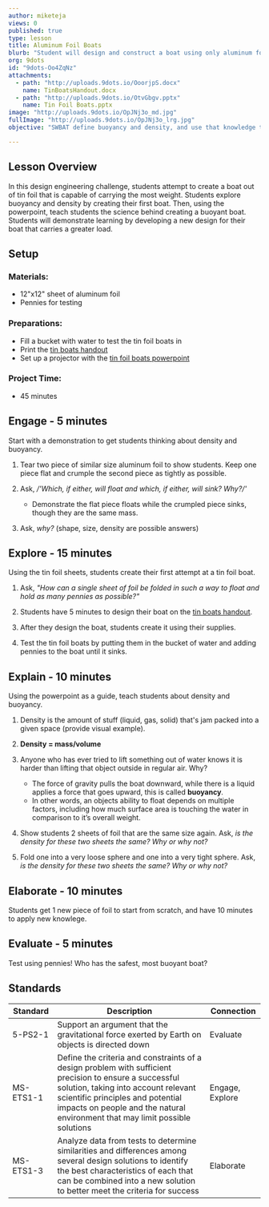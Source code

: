 ```yaml
---
author: miketeja
views: 0
published: true
type: lesson
title: Aluminum Foil Boats
blurb: "Student will design and construct a boat using only aluminum foil #NGSS-5-PS2-1 #NGSS-MS-ETS1-1 #NGSS-MS-ETS1-3"
org: 9dots
id: "9dots-Oo4ZqNz"
attachments: 
  - path: "http://uploads.9dots.io/OoorjpS.docx"
    name: TinBoatsHandout.docx
  - path: "http://uploads.9dots.io/OtvGbgv.pptx"
    name: Tin Foil Boats.pptx
image: "http://uploads.9dots.io/OpJNj3o_md.jpg"
fullImage: "http://uploads.9dots.io/OpJNj3o_lrg.jpg"
objective: "SWBAT define buoyancy and density, and use that knowledge to create a boat capable of carrying weights."

---
```


## Lesson Overview
In this design engineering challenge, students attempt to create a boat out of tin foil that is capable of carrying the most weight. Students explore buoyancy and density by creating their first boat. Then, using the powerpoint, teach students the science behind creating a buoyant boat.  Students will demonstrate learning by developing a new design for their boat that carries a greater load.

## Setup
### Materials:

- 12"x12" sheet of aluminum foil
- Pennies for testing

### Preparations:

- Fill a bucket with water to test the tin foil boats in
- Print the [tin boats handout](http://uploads.9dots.io/OoorjpS.docx)
- Set up a projector with the [tin foil boats powerpoint](http://uploads.9dots.io/OtvGbgv.pptx)

### Project Time:

- 45 minutes
 
## Engage - 5 minutes
Start with a demonstration to get students thinking about density and buoyancy.

1. Tear two piece of similar size aluminum foil to show students.
Keep one piece flat and crumple the second piece as tightly as possible.

2. Ask, _/'Which, if either, will float and which, if either, will sink? Why?/'_
	- Demonstrate the flat piece floats while the crumpled piece sinks, though they are the same mass.
 
3. Ask, _why?_ (shape, size, density are possible answers)
 
## Explore - 15 minutes
Using the tin foil sheets, students create their first attempt at a tin foil boat.

1. Ask, _"How can a single sheet of foil be folded in such a way to float and hold as many pennies as possible?"_

2. Students have 5 minutes to design their boat on the [tin boats handout](http://uploads.9dots.io/OoorjpS.docx).

3. After they design the boat, students create it using their supplies.

4. Test the tin foil boats by putting them in the bucket of water and adding pennies to the boat until it sinks.
 
## Explain - 10 minutes
Using the powerpoint as a guide, teach students about density and buoyancy.

1. Density is the amount of stuff (liquid, gas, solid) that's jam packed into a given space (provide visual example).

2. **Density = mass/volume** 

3. Anyone who has ever tried to lift something out of water knows it is harder than lifting that object outside in regular air. Why?
	- The force of gravity pulls the boat downward, while there is a liquid applies a force that goes upward, this is called **buoyancy**.
	- In other words, an objects ability to float depends on multiple factors, including how much surface area is touching the water in comparison to it’s overall weight.

4. Show students 2 sheets of foil that are the same size again. Ask, _is the density for these two sheets the same? Why or why not?_

5. Fold one into a very loose sphere and one into a very tight sphere. Ask, _is the density for these two sheets the same? Why or why not?_

## Elaborate - 10 minutes
Students get 1 new piece of foil to start from scratch, and have 10 minutes to apply new knowlege.
 
## Evaluate - 5 minutes
Test using pennies! Who has the safest, most buoyant boat?

## Standards
| Standard      | Description   | Connection  |
| ------------- |---------------| ------|
| 5-PS2-1      | Support an argument that the gravitational force exerted by Earth on objects is directed down |   Evaluate |
| MS-ETS1-1 	| Define the criteria and constraints of a design problem with sufficient precision to ensure a successful solution, taking into account relevant scientific principles and potential impacts on people and the natural environment that may limit possible solutions   |   Engage, Explore |
| MS-ETS1-3     | Analyze data from tests to determine similarities and differences among several design solutions to identify the best characteristics of each that can be combined into a new solution to better meet the criteria for success | Elaborate |
